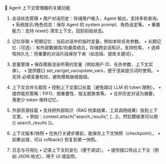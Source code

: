 🔑 Agent 上下文管理器的关键功能

1. 会话状态管理
	•	用户对话历史：存储用户输入、Agent 输出，支持多轮查询。
	•	系统提示/角色信息：保存 Agent 的 system prompt、角色设定等。
	•	重置能力：支持 reset() 清空上下文，回到初始状态。

2. 记忆存取
	•	短期记忆：当前对话中的临时变量，例如本轮任务参数。
	•	长期记忆（可选）：和外部数据库/向量库结合，存储跨会话知识，支持检索。
	•	选择性持久化：将重要的对话片段保存下来（如总结、提炼关键词）。

3. 变量管理
	•	保存模板渲染所需的变量（例如用户 ID、任务参数、上下文实体）。
	•	提供接口 set_var/get_var/update_vars，便于渲染提示词时使用。
	•	支持 必填变量校验，避免模板缺值报错。

4. 上下文合并与裁剪
	•	控制上下文窗口长度（避免超过 LLM 的 token 限制）。
	•	提供裁剪策略：FIFO、按重要性、按主题聚类等。
	•	合并历史对话为摘要，用更少 token 保持记忆。

5. 外部资源挂载
	•	支持把外部知识（RAG 检索结果、工具调用结果）挂到上下文里。
	•	例如：context.attach("search_results", [...])，然后模板里可以用 {{ search_results }}。

6. 上下文版本/快照
	•	在执行关键步骤前，能保存上下文快照（checkpoint）。
	•	如果出错，可以 rollback() 恢复到某一快照。

7. 日志与可视化
	•	记录上下文的变化（便于调试）。
	•	提供接口导出上下文（例如 JSON 格式），用于 UI 或监控。

